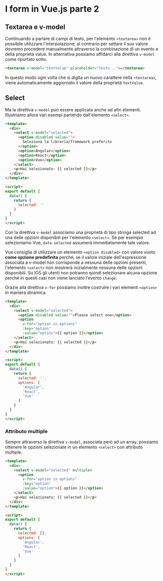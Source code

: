 # I form in Vue.js parte 2


## Textarea e v-model

Continuando a parlare di campi di testo, per l'elemento `<textarea>` non è possibile utilizzare l'interpolazione, al contrario per settare il suo valore dovremo procedere manualmente attraverso la combinazione di un evento e della proprietà value. In alternativa possiamo affidarci alla direttiva `v-model` come riportato sotto.

```html
<textarea v-model="textValue" placeholder="Testo..."></textarea> 
```

In questo modo ogni volta che si digita un nuovo carattere nella `<textarea>`, viene automaticamente aggiornato il valore della proprietà `textValue`.

## Select

Ma la direttiva `v-model` può essere applicata anche ad altri elementi. Illustriamo allora vari esempi partendo dall'elemento `<select>`.

```html
<template>
  <div>
    <select v-model="selected">
      <option disabled value="">
        Seleziona la libreria/framework preferito
      </option>
      <option>Angular</option>
      <option>React</option>
      <option>Vue</option>
    </select>
    <p>Hai selezionato: {{ selected }}</p>
  </div>
</template>

<script>
export default {
  data() {
    return {
      selected: ''
    }   
  }
} 
</script>
```

Con la direttiva `v-model` associamo una proprietà di tipo stringa selected ad una delle opzioni disponibili per l'elemento `<select>`. Se per esempio selezioniamo Vue, `data.selected` assumerà immediatamente tale valore.

Vue consiglia di utilizzare un elemento `<option disabled>` con valore vuoto **come opzione predefinita** perché, se il valore iniziale dell'espressione associata a v-model non corrisponde a nessuna delle opzioni presenti, l'elemento `<select>` non mostrerà inizialmente nessuna delle opzioni disponibili. Su iOS gli utenti non potranno quindi selezionare alcuna opzione perché in questi casi non viene lanciato l'evento `change`.

Grazie alla direttiva `v-for` possiamo inoltre costruire i vari elementi `<option>` in maniera dinamica.

```html
<template>
  <div>
    <select v-model="selected">
      <option disabled value="">Please select one</option>
      <option 
        v-for="option in options" 
        :key="option" 
        :value="option">{{ option }}</option>
    </select>
    <p>Hai selezionato: {{ selected }}</p>
  </div>
</template>

<script>
export default {
  data() {
    return {
      selected: '',
      options: [
        'Angular',
        'React',
        'Vue'
      ]
    }   
  }
} 
</script>
```

### Attributo multiple

Sempre attraverso la direttiva `v-model`, associata però ad un array, possiamo ottenere le opzioni selezionate in un elemento `<select>` con attributo multiple.

```html
<template>
  <div>
    <select v-model="selected" multiple>
      <option 
        v-for="option in options" 
        :key="option" 
        :value="option">{{ option }}</option>
    </select>
    <p>Hai selezionato: {{ selected }}</p>
  </div>
</template>

<script>
export default {
  data() {
    return {
      selected: [],
      options: [
        'Angular',
        'React',
        'Vue'
      ]
    }   
  }
} 
</script>
```
